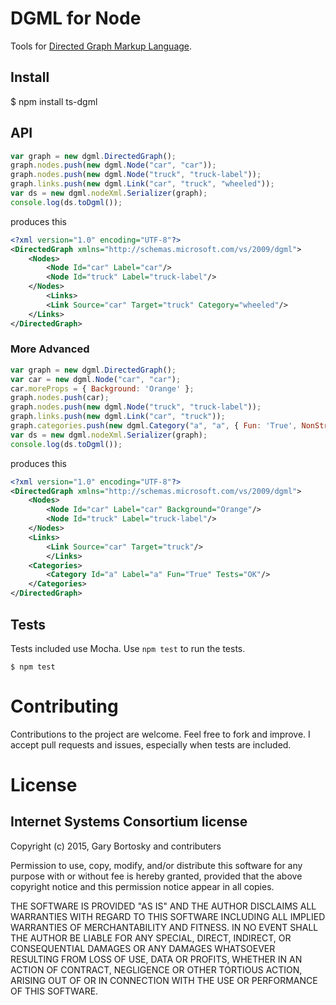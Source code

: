 # DGML for Node

Tools for [Directed Graph Markup Language](http://en.wikipedia.org/wiki/DGML).


## Install

$ npm install ts-dgml

## API
```js
var graph = new dgml.DirectedGraph();
graph.nodes.push(new dgml.Node("car", "car"));
graph.nodes.push(new dgml.Node("truck", "truck-label"));
graph.links.push(new dgml.Link("car", "truck", "wheeled"));
var ds = new dgml.nodeXml.Serializer(graph);
console.log(ds.toDgml());
```
produces this
```xml
<?xml version="1.0" encoding="UTF-8"?>
<DirectedGraph xmlns="http://schemas.microsoft.com/vs/2009/dgml">
    <Nodes>
        <Node Id="car" Label="car"/>
        <Node Id="truck" Label="truck-label"/>
    </Nodes>
        <Links>
        <Link Source="car" Target="truck" Category="wheeled"/>
    </Links>
</DirectedGraph>
```
### More Advanced
```js
var graph = new dgml.DirectedGraph();
var car = new dgml.Node("car", "car");
car.moreProps = { Background: 'Orange' };
graph.nodes.push(car);
graph.nodes.push(new dgml.Node("truck", "truck-label"));
graph.links.push(new dgml.Link("car", "truck"));
graph.categories.push(new dgml.Category("a", "a", { Fun: 'True', NonStringIgnored: true, Tests: 'OK' }));
var ds = new dgml.nodeXml.Serializer(graph);
console.log(ds.toDgml());
```
produces this
```xml
<?xml version="1.0" encoding="UTF-8"?>
<DirectedGraph xmlns="http://schemas.microsoft.com/vs/2009/dgml">
    <Nodes>
        <Node Id="car" Label="car" Background="Orange"/>
        <Node Id="truck" Label="truck-label"/>
    </Nodes>
    <Links>
        <Link Source="car" Target="truck"/>
        </Links>
    <Categories>
        <Category Id="a" Label="a" Fun="True" Tests="OK"/>
    </Categories>
</DirectedGraph>
```

## Tests

Tests included use Mocha. Use `npm test` to run the tests.

    $ npm test

# Contributing

Contributions to the project are welcome. Feel free to fork and improve. I accept pull requests and issues, especially when tests are included.

# License

## Internet Systems Consortium license
Copyright (c) 2015, Gary Bortosky and contributers

Permission to use, copy, modify, and/or distribute this software for any purpose
with or without fee is hereby granted, provided that the above copyright notice
and this permission notice appear in all copies.

THE SOFTWARE IS PROVIDED "AS IS" AND THE AUTHOR DISCLAIMS ALL WARRANTIES WITH
REGARD TO THIS SOFTWARE INCLUDING ALL IMPLIED WARRANTIES OF MERCHANTABILITY AND
FITNESS. IN NO EVENT SHALL THE AUTHOR BE LIABLE FOR ANY SPECIAL, DIRECT,
INDIRECT, OR CONSEQUENTIAL DAMAGES OR ANY DAMAGES WHATSOEVER RESULTING FROM LOSS
OF USE, DATA OR PROFITS, WHETHER IN AN ACTION OF CONTRACT, NEGLIGENCE OR OTHER
TORTIOUS ACTION, ARISING OUT OF OR IN CONNECTION WITH THE USE OR PERFORMANCE OF
THIS SOFTWARE.
